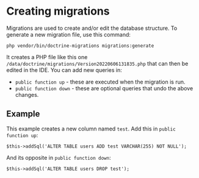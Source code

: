# Creating migrations

Migrations are used to create and/or edit the database structure.
To generate a new migration file, use this command:

```shell
php vendor/bin/doctrine-migrations migrations:generate
```

It creates a PHP file like this one `/data/doctrine/migrations/Version20220606131835.php` that can then be edited in the IDE.
You can add new queries in:

- `public function up` - these are executed when the migration is run.
- `public function down` - these are optional queries that undo the above changes.

## Example

This example creates a new column named `test`.
Add this in `public function up`:

```shell
$this->addSql('ALTER TABLE users ADD test VARCHAR(255) NOT NULL');
```

And its opposite in `public function down`:

```shell
$this->addSql('ALTER TABLE users DROP test');
```
